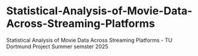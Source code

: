 # Statistical-Analysis-of-Movie-Data-Across-Streaming-Platforms
Statistical Analysis of Movie Data Across Streaming Platforms - TU Dortmund Project Summer semster 2025
